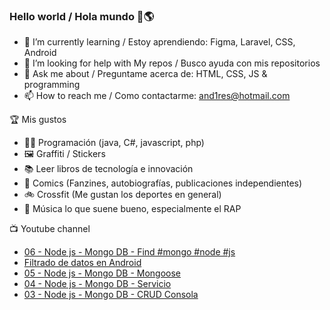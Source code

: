 ### Hello world / Hola mundo 👋🌎

<!--
**xaca/xaca** is a ✨ _special_ ✨ repository because its `README.md` (this file) appears on your GitHub profile.

Here are some ideas to get you started:
-->

- 🌱 I’m currently learning / Estoy aprendiendo: Figma, Laravel, CSS, Android
- 🤔 I’m looking for help with My repos / Busco ayuda con mis repositorios
- 💬 Ask me about / Preguntame acerca de: HTML, CSS, JS & programming 
- 📫 How to reach me / Como contactarme: and1res@hotmail.com

🏆 Mis gustos
- 👨‍💻 Programación (java, C#, javascript, php)
- 🖼️ Graffiti / Stickers
- 📚 Leer libros de tecnología e innovación
- 💢 Comics (Fanzines, autobiografías, publicaciones independientes)
- 🚲 Crossfit (Me gustan los deportes en general)
- 🎤 Música lo que suene bueno, especialmente el RAP
<!--
📝 Frases
- "I only smile in the dark, I only smile when it's complicated" Raybiez
- "De lo que ves créete la mitad de lo que no ves no te creas nada" Kase O
-->
📺 Youtube channel
<!-- BLOG-POST-LIST:START -->
- [06 - Node js - Mongo DB - Find #mongo #node #js](https://www.youtube.com/watch?v=1XFED-ybj5s)
- [Filtrado de datos en Android](https://www.youtube.com/watch?v=4cF6NnAZRlQ)
- [05 - Node js - Mongo DB - Mongoose](https://www.youtube.com/watch?v=xN3nqp00h9w)
- [04 - Node js -  Mongo DB - Servicio](https://www.youtube.com/watch?v=xwAeUmCZWZ8)
- [03 - Node js - Mongo DB - CRUD Consola](https://www.youtube.com/watch?v=GCIN045mKDc)
<!-- BLOG-POST-LIST:END -->
